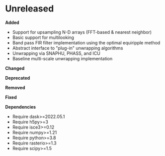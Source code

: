 # Unreleased

**Added**

- Support for upsampling N-D arrays (FFT-based & nearest neighbor)
- Basic support for multilooking
- Band pass FIR filter implementation using the optimal equiripple method
- Abstract interface to "plug-in" unwrapping algorithms
- Unwrapping via SNAPHU, PHASS, and ICU
- Baseline multi-scale unwrapping implementation

**Changed**

**Deprecated**

**Removed**

**Fixed**

**Dependencies**

- Require dask>=2022.05.1
- Require h5py>=3
- Require isce3>=0.12
- Require numpy>=1.21
- Require python>=3.8
- Require rasterio>=1.3
- Require scipy>=1.5
